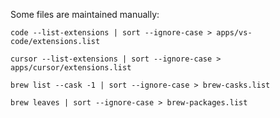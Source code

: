 Some files are maintained manually:

    code --list-extensions | sort --ignore-case > apps/vs-code/extensions.list

    cursor --list-extensions | sort --ignore-case > apps/cursor/extensions.list

    brew list --cask -1 | sort --ignore-case > brew-casks.list

    brew leaves | sort --ignore-case > brew-packages.list
